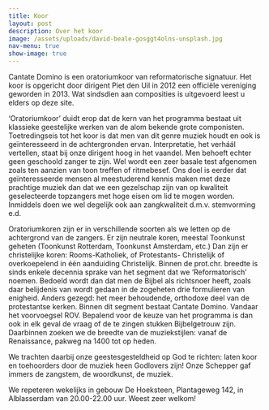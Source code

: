 ```yaml
---
title: Koor
layout: post
description: Over het koor
image: /assets/uploads/david-beale-gosggt4olns-unsplash.jpg
nav-menu: true
show-image: true
---
```

Cantate Domino is een oratoriumkoor van reformatorische signatuur. Het koor is opgericht door dirigent Piet den Uil in 2012 een officiële vereniging geworden in 2013. Wat sindsdien aan composities is uitgevoerd leest u elders op deze site.

‘Oratoriumkoor’ duidt erop dat de kern van het programma bestaat uit klassieke geestelijke werken van de alom bekende grote componisten. Toetredingseis tot het koor is dat men van dit genre muziek houdt en ook is geïnteresseerd in de achtergronden ervan. Interpretatie, het verháál vertellen, staat bij onze dirigent hoog in het vaandel. Men behoeft echter geen geschoold zanger te zijn. Wel wordt een zeer basale test afgenomen zoals ten aanzien van toon treffen of ritmebesef. Ons doel is eerder dat geïnteresseerde mensen al meestuderend kennis maken met deze prachtige muziek dan dat we een gezelschap zijn van op kwaliteit geselecteerde topzangers met hoge eisen om lid te mogen worden. Inmiddels doen we wel degelijk ook aan zangkwaliteit d.m.v. stemvorming e.d.

Oratoriumkoren zijn er in verschillende soorten als we letten op de achtergrond van de zangers.
Er zijn neutrale koren, meestal Toonkunst geheten (Toonkunst Rotterdam, Toonkunst Amsterdam, etc.) Dan zijn er christelijke koren: Rooms-Katholiek, of Protestants- Christelijk of overkoepelend in één aanduiding Christelijk.
Binnen de prot.chr. breedte is sinds enkele decennia sprake van het segment dat we ‘Reformatorisch’ noemen. Bedoeld wordt dan dat men de Bijbel als richtsnoer heeft, zoals daar belijdenis van wordt gedaan in de zogeheten drie formulieren van enigheid. Anders gezegd: het meer behoudende, orthodoxe deel van de protestantse kerken. Binnen dit segment bestaat Cantate Domino. Vandaar het voorvoegsel ROV. Bepalend voor de keuze van het programma is dan ook in elk geval de vraag of de te zingen stukken Bijbelgetrouw zijn. Daarbinnen zoeken we de breedte van de muziekstijlen: vanaf de Renaissance, pakweg na 1400 tot op heden.

We trachten daarbij onze geestesgesteldheid op God te richten: laten koor en toehoorders door de muziek heen Godlovers zijn! Onze Schepper gaf immers de zangstem, de woordkunst, de muziek.

We repeteren wekelijks in gebouw De Hoeksteen, Plantageweg 142, in Alblasserdam van 20.00-22.00 uur. Weest zeer welkom!